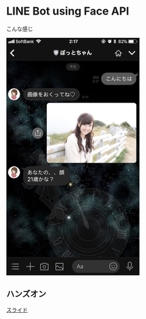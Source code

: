 # LINE Bot using Face API

こんな感じ

![](image/faceBot-test.jpg "width=300px")

## ハンズオン

[スライド](https://gitpitch.com/s0raySoA/linefacebot/master)